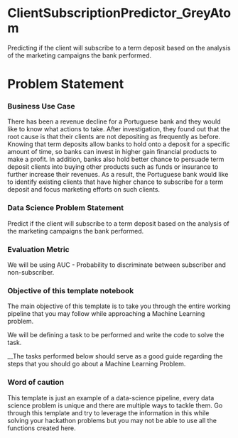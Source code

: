 # ClientSubscriptionPredictor_GreyAtom
Predicting if the client will subscribe to a term deposit based on the analysis of the marketing campaigns the bank performed.


# Problem Statement

### Business Use Case

There has been a revenue decline for a Portuguese bank and they would like to know what actions to take. After investigation, they found out that the root cause is that their clients are not depositing as frequently as before. Knowing that term deposits allow banks to hold onto a deposit for a specific amount of time, so banks can invest in higher gain financial products to make a profit. In addition, banks also hold better chance to persuade term deposit clients into buying other products such as funds or insurance to further increase their revenues. As a result, the Portuguese bank would like to identify existing clients that have higher chance to subscribe for a term deposit and focus marketing efforts on such clients.

### Data Science Problem Statement

Predict if the client will subscribe to a term deposit based on the analysis of the marketing campaigns the bank performed.

### Evaluation Metric
We will be using AUC - Probability to discriminate between subscriber and non-subscriber.

### Objective of this template notebook

The main objective of this template is to take you through the entire working pipeline that you may follow while approaching a Machine Learning problem.

We will be defining a task to be performed and write the code to solve the task.

__The tasks performed below should serve as a good guide regarding the steps that you should go about a Machine Learning Problem. 

### Word of caution

This template is just an example of a data-science pipeline, every data science problem is unique and there are multiple ways to tackle them. Go through this template and try to leverage the information in this while solving your hackathon problems but you may not be able to use all the functions created here.

